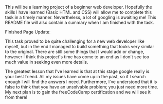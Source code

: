 This will be a learning project of a beginner web developer. Hopefully the skills I have learned (Basic HTML and CSS) will allow me to complete this task in a timely manner. Nevertheless, a lot of googling is awaiting me!
This README file will also contain a summary when I am finished with the task.

Finished Page Update:

This task proved to be quite challenging for a new web developer like myself, but in the end I managed to build something that looks very similar to the original. There are still some things that I would add or change, however I think this project's time has come to an end as I don't see too much value in seeking even more details.

The greatest lesson that I've learned is that at this stage google really is your best friend. All my issues have come up in the past, so if I search enough I will find the answers I need. Furthermore, I've understood that it is false to think that you have an unsolvable problem; you just need more time.
My next plan is to gain the freeCodeCamp certification and we will see it from there!
